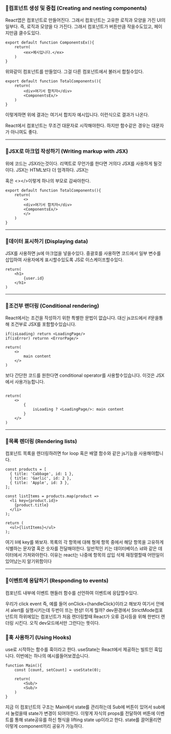 ### 📌컴포넌트 생성 및 중첩 (Creating and nesting components)

React앱은 컴포넌트로 만들어진다. 그래서 컴포넌트는 고유한 로직과 모양을 가진 UI의 일부다. 즉, 로직과 모양을 다 가진다. 그래서 컴포넌트가 버튼만큼 작을수도있고, 페이지만큼 클수도있다.

```
export default function ComponentsEx(){
    return(
        <ex>예시입니다.</ex>
    )
}
```

위와같이 컴포넌트를 만들었다. 그걸 다른 컴포넌트에서 불러서 합칠수있다.

```
export default function TotalComponents(){
    return(
        <div>여기서 합치자</div>
        <ComponentsEx/>
    )
}
```

이렇게하면 위에 결과는
여기서 합치자
예시입니다.
이런식으로 결과가 나온다.

React에서 컴포넌트는 무조건 대문자로 시작해야한다. 하지만 함수같은 경우는 대문자가 아니여도 좋다.

---

### 📌JSX로 마크업 작성하기 (Writing markup with JSX)

위에 코드는 JSX라는것이다. 리액트로 무언가를 한다면 거의다 JSX를 사용하게 될것이다. JSX는 HTML보다 더 엄격하다. JSX는 <div></div>혹은 <></>이렇게 하나의 부모로 감싸야한다.

```
export default function TotalComponents(){
    return(
        <>
        <div>여기서 합치자</div>
        <ComponentsEx/>
        </>
    )
}
```

---

### 📌데이터 표시하기 (Displaying data)

JSX를 사용하면 js에 마크업을 넣을수있다. 중괄호를 사용하면 코드에서 일부 변수를 삽입하여 사용자에게 표시할수있도록 JS로 이스케이프할수있다.

```
return(
    <h1>
        {user.id}
    </h1>
)
```

---

### 📌조건부 랜더링 (Conditional rendering)

React에서는 조건을 작성하기 위한 특별한 문법이 없습니다. 대신 js코드에서 if문을통해 조건부로 JSX를 포함할수있습니다.

```
if(isLoading) return <LoadingPage/>
if(isError) returnn <ErrorPage/>

return(
    <>
        main content
    </>
)
```

보다 간단한 코드를 원한다면 conditional operator를 사용할수있습니다. 이것은 JSX에서 사용가능합니다.

```

return(
    <>
        {
            isLoading ? <LoadingPage/>: main content
        }
    </>
)
```

---

### 📌목록 렌더링 (Rendering lists)

컴포넌트 목록을 렌더링하려면 for loop 혹은 배열 함수와 같은 js기능을 사용해야합니다.

```
const products = [
  { title: 'Cabbage', id: 1 },
  { title: 'Garlic', id: 2 },
  { title: 'Apple', id: 3 },
];
```

```
const listItems = products.map(product =>
  <li key={product.id}>
    {product.title}
  </li>
);

return (
  <ul>{listItems}</ul>
);
```

여기 li에 key를 봐보자. 목록의 각 항목에 대해 형제 항목 중에서 해당 항목을 고유하게 식별하는 문자열 혹은 숫자를 전달해야한다. 일반적인 키는 데이터베이스 id와 같은 데이터에서 가져와야한다. 이유는 react는 나중에 항목의 삽입 삭제 재정렬할때 어떤일이 있어났는지 알기위함이다

---

### 📌이벤트에 응답하기 (Responding to events)

컴포넌트 내부에 이벤트 핸들러 함수를 선언하여 이벤트에 응답할수있다.

우리가 click event 즉, 예를 들어 onClick={handleClick}이라고 해보자 여기서 안에서 alert를 실행시키는데 두번이 뜨는 현상! 이게 뭘까? dev환경에서 StrictMode컴포넌트의 하위에있는 컴포넌트가 처음 렌더링할때 React가 오류 검사등을 위해 한번더 렌더링 시킨다. 오직 dev모드에서만 그런다는 뜻이다.

### 📌훅 사용하기 (Using Hooks)

use로 시작하는 함수를 훅이라고 한다. useState는 React에서 제공하는 빌트인 훅입니다. 이번에는 하나의 예시를들어보겠습니다.

```
function Main(){
    const [count, setCount] = useState(0);

    return(
        <Sub/>
        <Sub/>
    )
}
```

지금 이 컴포넌트의 구조는 Main에서 state를 관리하는데 Sub에 버튼이 있어서 sub에서 눌렀을때 state가 변경이 되어야한다. 이렇게 자식의 props를 전달하여 버튼에 이벤트를 통해 state공유를 하신 형식을 lifting state up이라고 한다. state를 끌어올리면 이렇게 component끼리 공유가 가능하다.
